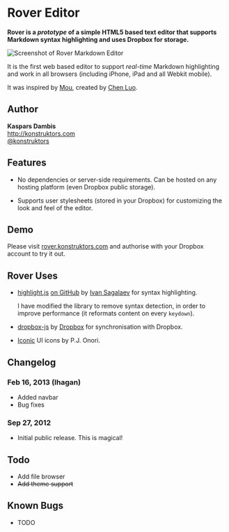 # Rover Editor

**Rover is a *prototype* of a simple HTML5 based text editor that supports Markdown syntax highlighting and uses Dropbox for storage.**

![Screenshot of Rover Markdown Editor](https://raw.github.com/kasparsd/rover-editor/master/screenshot.png)

It is the first web based editor to support *real-time* Markdown highlighting and work in all browsers (including iPhone, iPad and all Webkit mobile).

It was inspired by [Mou](http://mouapp.com/), created by [Chen Luo](http://chenluois.com/).

## Author

**Kaspars Dambis**  
<http://konstruktors.com>  
[@konstruktors](http://twitter.com/konstruktors)


## Features

* 	No dependencies or server-side requirements. Can be hosted on any hosting platform (even Dropbox public storage).

* 	Supports user stylesheets (stored in your Dropbox) for customizing the look and feel of the editor.


## Demo

Please visit [rover.konstruktors.com](http://rover.konstruktors.com) and authorise with your Dropbox account to try it out.

## Rover Uses

* 	[highlight.js](http://softwaremaniacs.org/soft/highlight/en/) [on GitHub](https://github.com/isagalaev/highlight.js) by [Ivan Sagalaev](http://softwaremaniacs.org/) for syntax highlighting.
	
	I have modified the library to remove syntax detection, in order to improve performance (it reformats content on every `keydown`).

* 	[dropbox-js](https://github.com/dropbox/dropbox-js) by [Dropbox](https://github.com/dropbox) for synchronisation with Dropbox.

* 	[Iconic](http://somerandomdude.com/work/iconic/) UI icons by P.J. Onori.

## Changelog

### Feb 16, 2013 (lhagan)

* 	Added navbar
* 	Bug fixes

### Sep 27, 2012

* 	Initial public release. This is magical!


## Todo

* 	Add file browser
* 	<del>Add theme support</del>


## Known Bugs

* 	TODO